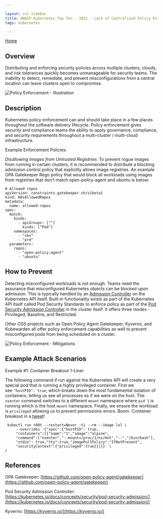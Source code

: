 ```yaml
---

layout: col-sidebar
title: OWASP Kubernetes Top Ten - 2022 - Lack of Centralized Policy Enforcement
tags: kubernetes

---
```


[Home](/)

## Overview

Distributing and enforcing security policies across multiple clusters, clouds, and risk tolerances quickly becomes unmanageable for security teams. The inability to detect, remediate, and prevent misconfigurations from a central location can leave clusters open to compromise. 

![Policy Enforcement - Illustration](/assets/images/K04-2022.gif)

## Description
Kubernetes policy enforcement can and should take place in a few places throughout the software delivery lifecycle. Policy enforcement gives security and compliance teams the ability to apply governance, compliance, and security requirements throughout a multi-cluster / multi-cloud infrastructure. 


Example Enforcement Policies:

*Disallowing Images from Untrusted Registries:* To prevent rogue images from running in certain clusters, it is recommended to distribute a blocking admission control policy that explicitly allows image registries. An example OPA Gatekeeper Rego policy that would block all workloads using images from registries that don’t match open-policy-agent and ubuntu is below:

```
# Allowed repos
apiVersion: constraints.gatekeeper.sh/v1beta1
kind: K8sAllowedRepos
metadata:
  name: allowed-repos
spec:
  match:
    kinds:
      - apiGroups: [""]
        kinds: ["Pod"]
    namespaces:
      - "sbx"
      - "prd"
  parameters:
    repos:
      - "open-policy-agent"
      - "ubuntu"
```

## How to Prevent

Detecting misconfigured workloads is not enough. Teams need the assurance that misconfigured Kubernetes objects can be blocked upon admission. This is typically handled by an [Admission Controller](https://kubernetes.io/docs/reference/access-authn-authz/admission-controllers/) on the Kubernetes API itself. Built-in functionality exists as part of the Kubernetes API itself called Pod Security Standards to enforce policy as part of the [Pod Security Admission Controller](https://kubernetes.io/docs/concepts/security/pod-security-admission/) in the cluster itself. It offers three modes - Privileged, Baseline, and Restricted. 

Other OSS projects such as Open Policy Agent Gatekeeper, Kyverno, and Kubewarden all offer policy enforcement capabilities as well to prevent misconfigured pods from being scheduled on a cluster. 

![Policy Enforcement - Mitigations](/assets/images/K04-2022-mitigation.gif)

## Example Attack Scenarios
Example #1: Container Breakout 1-Liner

The following command if run against the Kubernetes API will create a very special pod that is running a highly privileged container. First we see `"hostPID": true`, which breaks down the most fundamental isolation of containers, letting us see all processes as if we were on the host. The `nsenter` command switches to a different `mount` namespace where `pid 1` is running which is the host `mount` namespace. Finally, we ensure the workload is `privileged` allowing us to prevent permissions errors. Boom. Container breakout in a [tweet](https://twitter.com/mauilion/status/1129468485480751104)! 

```
 kubectl run r00t --restart=Never -ti --rm --image lol \
	 --overrides '{"spec":{"hostPID": true, 
	 "containers":[{"name":"1","image":"alpine", 
	 "command":["nsenter","--mount=/proc/1/ns/mnt","--","/bin/bash"], 
     "stdin": true,"tty":true,"imagePullPolicy":"IfNotPresent", 
     "securityContext":{"privileged":true}}]}}' \
/
```

## References
OPA Gatekeeper: [https://github.com/open-policy-agent/gatekeeper](https://github.com/open-policy-agent/gatekeeper)

Pod Security Admission Controller: [https://kubernetes.io/docs/concepts/security/pod-security-admission/](https://kubernetes.io/docs/concepts/security/pod-security-admission/)

Kyverno: [https://kyverno.io/](https://kyverno.io/)
